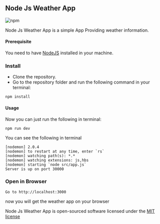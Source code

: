 ## Node Js Weather App

![npm](https://img.shields.io/npm/l/express.svg) 

Node Js Weather App is a simple App Providing weather information.

#### Prerequisite

You need to have [NodeJS](https://nodejs.org/en/) installed in your machine.

### Install

* Clone the repository.
* Go to the repository folder and run the following command in your terminal:

```
npm install
```

#### Usage

Now you can just run the following in terminal:

```
npm run dev
```

You can see the following in terminal

```
[nodemon] 2.0.4
[nodemon] to restart at any time, enter `rs`
[nodemon] watching path(s): *.*
[nodemon] watching extensions: js,hbs
[nodemon] starting `node src/app.js`
Server is up on port 30000
```

### Open in Browser


```
Go to http://localhost:3000
```

now you will get the weather app on your browser


Node Js Weather App is open-sourced software licensed under the [MIT license](http://opensource.org/licenses/MIT)
